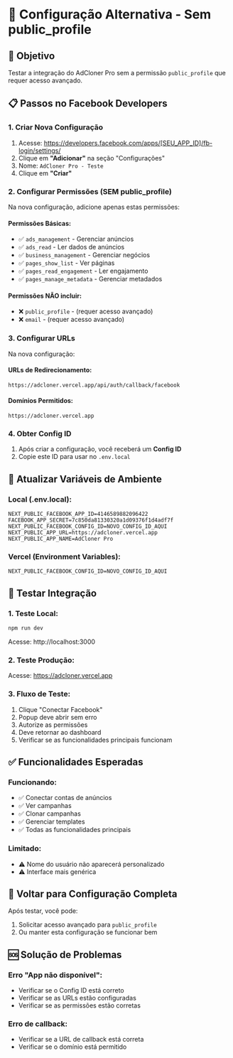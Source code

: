 # 🔧 Configuração Alternativa - Sem public_profile

## 🎯 Objetivo
Testar a integração do AdCloner Pro sem a permissão `public_profile` que requer acesso avançado.

## 📋 Passos no Facebook Developers

### 1. **Criar Nova Configuração**
1. Acesse: https://developers.facebook.com/apps/[SEU_APP_ID]/fb-login/settings/
2. Clique em **"Adicionar"** na seção "Configurações"
3. Nome: `AdCloner Pro - Teste`
4. Clique em **"Criar"**

### 2. **Configurar Permissões (SEM public_profile)**
Na nova configuração, adicione apenas estas permissões:

#### **Permissões Básicas:**
- ✅ `ads_management` - Gerenciar anúncios
- ✅ `ads_read` - Ler dados de anúncios  
- ✅ `business_management` - Gerenciar negócios
- ✅ `pages_show_list` - Ver páginas
- ✅ `pages_read_engagement` - Ler engajamento
- ✅ `pages_manage_metadata` - Gerenciar metadados

#### **Permissões NÃO incluir:**
- ❌ `public_profile` - (requer acesso avançado)
- ❌ `email` - (requer acesso avançado)

### 3. **Configurar URLs**
Na nova configuração:

#### **URLs de Redirecionamento:**
```
https://adcloner.vercel.app/api/auth/callback/facebook
```

#### **Domínios Permitidos:**
```
https://adcloner.vercel.app
```

### 4. **Obter Config ID**
1. Após criar a configuração, você receberá um **Config ID**
2. Copie este ID para usar no `.env.local`

## 🔧 Atualizar Variáveis de Ambiente

### **Local (.env.local):**
```env
NEXT_PUBLIC_FACEBOOK_APP_ID=4146589882096422
FACEBOOK_APP_SECRET=7c850da81330320a1d09376f1d4adf7f
NEXT_PUBLIC_FACEBOOK_CONFIG_ID=NOVO_CONFIG_ID_AQUI
NEXT_PUBLIC_APP_URL=https://adcloner.vercel.app
NEXT_PUBLIC_APP_NAME=AdCloner Pro
```

### **Vercel (Environment Variables):**
```
NEXT_PUBLIC_FACEBOOK_CONFIG_ID=NOVO_CONFIG_ID_AQUI
```

## 🧪 Testar Integração

### **1. Teste Local:**
```bash
npm run dev
```
Acesse: http://localhost:3000

### **2. Teste Produção:**
Acesse: https://adcloner.vercel.app

### **3. Fluxo de Teste:**
1. Clique "Conectar Facebook"
2. Popup deve abrir sem erro
3. Autorize as permissões
4. Deve retornar ao dashboard
5. Verificar se as funcionalidades principais funcionam

## ✅ Funcionalidades Esperadas

### **Funcionando:**
- ✅ Conectar contas de anúncios
- ✅ Ver campanhas
- ✅ Clonar campanhas
- ✅ Gerenciar templates
- ✅ Todas as funcionalidades principais

### **Limitado:**
- ⚠️ Nome do usuário não aparecerá personalizado
- ⚠️ Interface mais genérica

## 🔄 Voltar para Configuração Completa

Após testar, você pode:
1. Solicitar acesso avançado para `public_profile`
2. Ou manter esta configuração se funcionar bem

## 🆘 Solução de Problemas

### **Erro "App não disponível":**
- Verificar se o Config ID está correto
- Verificar se as URLs estão configuradas
- Verificar se as permissões estão corretas

### **Erro de callback:**
- Verificar se a URL de callback está correta
- Verificar se o domínio está permitido 